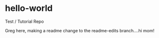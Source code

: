 # hello-world
Test / Tutorial Repo

Greg here, making a readme change to the readme-edits branch....hi mom!
